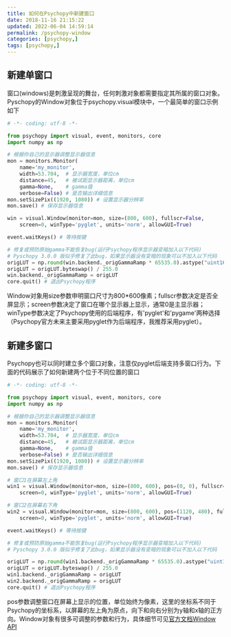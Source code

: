 ```yaml
---
title: 如何在Psychopy中新建窗口
date: 2018-11-16 21:15:22
updated: 2022-06-04 14:59:14
permalink: /psychopy-window
categories: [psychopy,]
tags: [psychopy,]
---
```


<!-- toc -->
## 新建单窗口
窗口(windows)是刺激呈现的舞台，任何刺激对象都需要指定其所属的窗口对象。<!-- more -->Pyschopy的Window对象位于psychopy.visual模块中，一个最简单的窗口示例如下
```python
# -*- coding: utf-8 -*-

from psychopy import visual, event, monitors, core
import numpy as np

# 根据你自己的显示器调整显示器信息
mon = monitors.Monitor(
    name='my_monitor',
    width=53.704,  # 显示器宽度，单位cm
    distance=45,   # 被试距显示器距离，单位cm
    gamma=None,    # gamma值
    verbose=False) # 是否输出详细信息
mon.setSizePix((1920, 1080)) # 设置显示器分辨率
mon.save() # 保存显示器信息

win = visual.Window(monitor=mon, size=(800, 600), fullscr=False,
    screen=0, winType='pyglet', units='norm', allowGUI=True)

event.waitKeys() # 等待按键

# 修复或预防原始gamma不能恢复bug(运行Psychopy程序显示器变暗加入以下代码)
# Pyschopy 3.0.0 版似乎修复了此bug，如果显示器没有变暗的现象可以不加入以下代码
origLUT = np.round(win.backend._origGammaRamp * 65535.0).astype("uint16")
origLUT = origLUT.byteswap() / 255.0
win.backend._origGammaRamp = origLUT
core.quit() # 退出Psychopy程序
```

Window对象用size参数申明窗口尺寸为800\*600像素；fullscr参数决定是否全屏显示；screen参数决定了窗口在哪个显示器上显示，通常0是主显示器；winType参数决定了Psychopy使用的后端程序，有'pyglet'和'pygame'两种选择（Psychopy官方未来主要采用pyglet作为后端程序，我推荐采用pyglet）。
## 新建多窗口
Psychopy也可以同时建立多个窗口对象，注意仅pyglet后端支持多窗口行为。下面的代码展示了如何新建两个位于不同位置的窗口
```python
# -*- coding: utf-8 -*-

from psychopy import visual, event, monitors, core
import numpy as np

# 根据你自己的显示器调整显示器信息
mon = monitors.Monitor(
    name='my_monitor',
    width=53.704,  # 显示器宽度，单位cm
    distance=45,   # 被试距显示器距离，单位cm
    gamma=None,    # gamma值
    verbose=False) # 是否输出详细信息
mon.setSizePix((1920, 1080)) # 设置显示器分辨率
mon.save() # 保存显示器信息

# 窗口1在屏幕左上角
win1 = visual.Window(monitor=mon, size=(800, 600), pos=(0, 0), fullscr=False,
    screen=0, winType='pyglet', units='norm', allowGUI=True)

# 窗口2在屏幕右下角
win2 = visual.Window(monitor=mon, size=(800, 600), pos=(1120, 480), fullscr=False,
    screen=0, winType='pyglet', units='norm', allowGUI=True)

event.waitKeys() # 等待按键

# 修复或预防原始gamma不能恢复bug(运行Psychopy程序显示器变暗加入以下代码)
# Pyschopy 3.0.0 版似乎修复了此bug，如果显示器没有变暗的现象可以不加入以下代码

origLUT = np.round(win1.backend._origGammaRamp * 65535.0).astype("uint16")
origLUT = origLUT.byteswap() / 255.0
win1.backend._origGammaRamp = origLUT
win2.backend._origGammaRamp = origLUT
core.quit() # 退出Psychopy程序
```

pos参数调整窗口在屏幕上显示的位置，单位始终为像素，这里的坐标系不同于Psychopy的坐标系，以屏幕的左上角为原点，向下和向右分别为y轴和x轴的正方向。Window对象有很多可调整的参数和行为，具体细节可见[官方文档Window API][1]

[1]: http://www.psychopy.org/api/visual/window.html#psychopy.visual.Window
